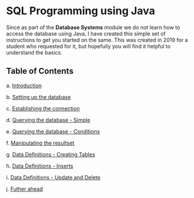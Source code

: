# SQL Programming using Java

Since as part of the __Database Systems__ module we do not learn how to access the database using Java, I have created this simple set of instructions to get you started on the same. This was created in 2019 for a student who requested for it, but hopefully you will find it helpful to understand the basics.

## Table of Contents
a. [Introduction](URL 'introduction.md')

b. [Setting up the database](URL 'settingup.md')

c. [Establishing the connection](URL 'https://github.com/rama-swuni/sqlprogramming/blob/main/establishtheconnection.md')

d. [Querying the database - Simple](URL 'https://github.com/rama-swuni/sqlprogramming/blob/main/simplequery.md')

e. [Querying the database - Conditions](URL 'https://github.com/rama-swuni/sqlprogramming/blob/main/querywithconditions.md')

f. [Manipulating the resultset](URL 'https://github.com/rama-swuni/sqlprogramming/blob/main/manipulatingresultset.md')

g. [Data Definitions - Creating Tables](URL 'https://github.com/rama-swuni/sqlprogramming/blob/main/datadefinition.md')

h. [Data Definitions - Inserts](URL 'https://github.com/rama-swuni/sqlprogramming/blob/main/inserts.md')

i. [Data Definitions - Update and Delete](URL 'https://github.com/rama-swuni/sqlprogramming/blob/main/updateanddelete.md')

j. [Futher ahead](URL 'https://github.com/rama-swuni/sqlprogramming/blob/main/further.md')



